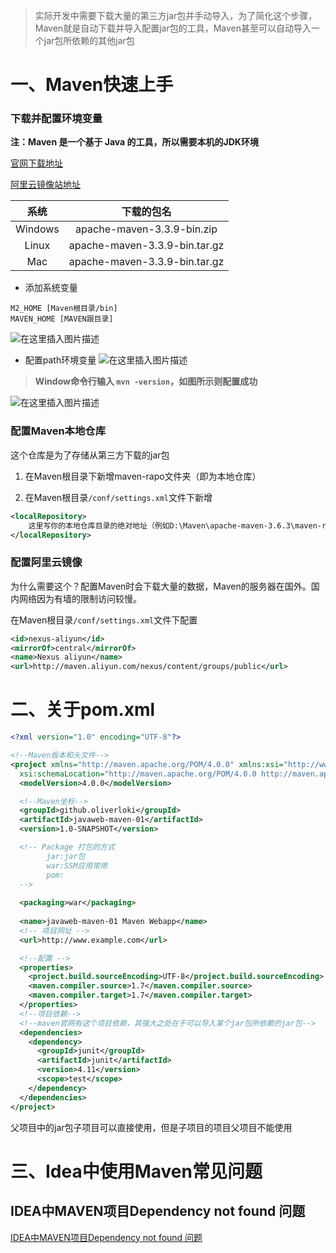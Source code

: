 > 实际开发中需要下载大量的第三方jar包并手动导入，为了简化这个步骤，Maven就是自动下载并导入配置jar包的工具，Maven甚至可以自动导入一个jar包所依赖的其他jar包

# 一、Maven快速上手



### 下载并配置环境变量

**注：Maven 是一个基于 Java 的工具，所以需要本机的JDK环境**

[官网下载地址](https://maven.apache.org/)

[阿里云镜像站地址](https://developer.aliyun.com/mirror/maven)

|  系统   |          下载的包名           |
| :-----: | :---------------------------: |
| Windows |  apache-maven-3.3.9-bin.zip   |
|  Linux  | apache-maven-3.3.9-bin.tar.gz |
|   Mac   | apache-maven-3.3.9-bin.tar.gz |

+ 添加系统变量

```
M2_HOME [Maven根目录/bin]
MAVEN_HOME [MAVEN跟目录]
```

 ![在这里插入图片描述](https://img-blog.csdnimg.cn/20210408175140730.png#pic_center)

+ 配置path环境变量
  ![在这里插入图片描述](https://img-blog.csdnimg.cn/20210408175204148.png?x-oss-process=image/watermark,type_ZmFuZ3poZW5naGVpdGk,shadow_10,text_aHR0cHM6Ly9ibG9nLmNzZG4ubmV0L05pZ2h0X19icmVlemU=,size_16,color_FFFFFF,t_70#pic_center)

> **Window命令行输入 `mvn -version`，如图所示则配置成功**

![在这里插入图片描述](https://img-blog.csdnimg.cn/20190904194650409.png)



### 配置Maven本地仓库

这个仓库是为了存储从第三方下载的jar包

1. 在Maven根目录下新增maven-rapo文件夹（即为本地仓库）

2. 在Maven根目录`/conf/settings.xml`文件下新增
```xml
<localRepository>
 	这里写你的本地仓库目录的绝对地址（例如D:\Maven\apache-maven-3.6.3\maven-repo）
</localRepository>
```

### 配置阿里云镜像

为什么需要这个？配置Maven时会下载大量的数据，Maven的服务器在国外。国内网络因为有墙的限制访问较慢。

在Maven根目录`/conf/settings.xml`文件下配置

```xml
<id>nexus-aliyun</id>
<mirrorOf>central</mirrorOf>
<name>Nexus aliyun</name>
<url>http://maven.aliyun.com/nexus/content/groups/public</url>
```



# 二、关于pom.xml

```xml
<?xml version="1.0" encoding="UTF-8"?>

<!--Maven版本和头文件-->
<project xmlns="http://maven.apache.org/POM/4.0.0" xmlns:xsi="http://www.w3.org/2001/XMLSchema-instance"
  xsi:schemaLocation="http://maven.apache.org/POM/4.0.0 http://maven.apache.org/xsd/maven-4.0.0.xsd">
  <modelVersion>4.0.0</modelVersion>

  <!--Maven坐标-->
  <groupId>github.oliverloki</groupId>
  <artifactId>javaweb-maven-01</artifactId>
  <version>1.0-SNAPSHOT</version>

  <!-- Package 打包的方式
      	jar:jar包
		war:SSM应用常用
		pom:
  -->
    
  <packaging>war</packaging>
    
  <name>javaweb-maven-01 Maven Webapp</name>
  <!-- 项目网址 -->
  <url>http://www.example.com</url>

  <!--配置 -->
  <properties>
    <project.build.sourceEncoding>UTF-8</project.build.sourceEncoding>
    <maven.compiler.source>1.7</maven.compiler.source>
    <maven.compiler.target>1.7</maven.compiler.target>
  </properties>
  <!--项目依赖-->
  <!--maven官网有这个项目依赖，其强大之处在于可以导入某个jar包所依赖的jar包-->
  <dependencies>
    <dependency>
      <groupId>junit</groupId>
      <artifactId>junit</artifactId>
      <version>4.11</version>
      <scope>test</scope>
    </dependency>
  </dependencies>
</project>
```



父项目中的jar包子项目可以直接使用，但是子项目的项目父项目不能使用



# 三、Idea中使用Maven常见问题

## IDEA中MAVEN项目Dependency not found 问题

[IDEA中MAVEN项目Dependency not found 问题](https://blog.csdn.net/goQuesting/article/details/78422964)

